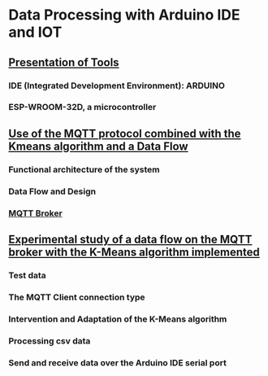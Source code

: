 # Data Processing with Arduino IDE and IOT

## [Presentation of Tools](https://github.com/madou-sow/OnlineML_ESP32/blob/main/Data-processing-with-Arduino-IDE-and-IOT/ARDUINO-ESP32WROOM32D.md)
### IDE (Integrated Development Environment): ARDUINO
### ESP-WROOM-32D, a microcontroller

## [Use of the MQTT protocol combined with the Kmeans algorithm and a Data Flow](https://github.com/madou-sow/OnlineML_ESP32/blob/main/ARDUINO/MQTT-KMEANS-DataFlow.md)
### Functional architecture of the system
### Data Flow and Design
### [MQTT Broker](https://github.com/madou-sow/OnlineML_ESP32/blob/main/ARDUINO/MQTT-PRINCIPLE.md)

## [Experimental study of a data flow on the MQTT broker with the K-Means algorithm implemented](https://github.com/madou-sow/OnlineML_ESP32/blob/main/ARDUINO/experimentation.md)
### Test data
### The MQTT Client connection type
### Intervention and Adaptation of the K-Means algorithm
### Processing csv data
### Send and receive data over the Arduino IDE serial port
